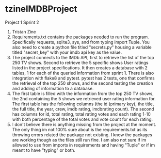 # tzineIMDBProject
Project 1 Sprint 2
1. Tristan Zine
2. Requirements.txt contains the packages needed to run the program. Specifically requests,
sqlite3, sys, and from typing import Tuple. You also need to create a python file
titled "secrets.py" housing a variable titled "secret_key" with your imdb api key as the value.
3. The project connects to the IMDb API, first to retrieve the list of the top 250 TV shows. 
Second to retrieve the 5 specific shows User ratings listed in the project specifications. 
It then creates a database with 2 tables, 1 for each of the queried information from sprint 1.
There is also integration with flake8 and pytest. pytest has 2 tests, one that confirms the retrieval
of the top 250 shows, and the second testing the creation and adding of information to a database.
4. The first table is filled with the information from the top 250 TV shows, the 2nd containing
the 5 shows we retrieved user rating information for. The first table has the following columns
(the id (primary key), the title, the full title, the year, crew, imdb rating, imdbrating count).
The second has columns for id, total rating, total rating votes and each rating 1-10 with both 
percentage of the total votes and vote
count for each rating.
5. I don't believe there is anything missing from the project at the moment. The only thing im not 100% sure
about is the requirements.txt as its throwing errors related the package not existing.
I know the packages are working though as the files still run fine. I am also not sure 
if im allowed to use from imports in requirements and having "Tuple" or if im meant to have "typing"
or both.
